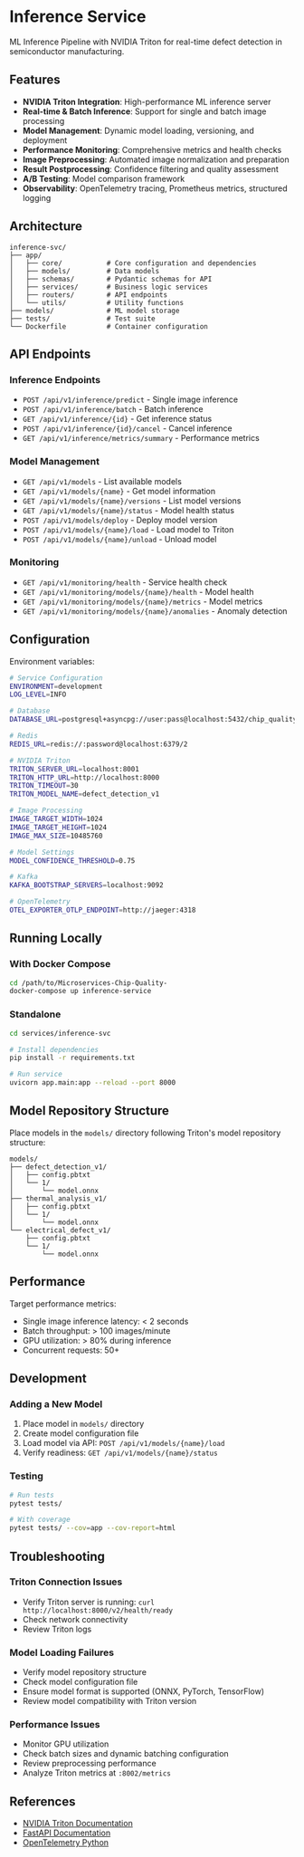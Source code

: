 # Inference Service

ML Inference Pipeline with NVIDIA Triton for real-time defect detection in semiconductor manufacturing.

## Features

- **NVIDIA Triton Integration**: High-performance ML inference server
- **Real-time & Batch Inference**: Support for single and batch image processing
- **Model Management**: Dynamic model loading, versioning, and deployment
- **Performance Monitoring**: Comprehensive metrics and health checks
- **Image Preprocessing**: Automated image normalization and preparation
- **Result Postprocessing**: Confidence filtering and quality assessment
- **A/B Testing**: Model comparison framework
- **Observability**: OpenTelemetry tracing, Prometheus metrics, structured logging

## Architecture

```
inference-svc/
├── app/
│   ├── core/           # Core configuration and dependencies
│   ├── models/         # Data models
│   ├── schemas/        # Pydantic schemas for API
│   ├── services/       # Business logic services
│   ├── routers/        # API endpoints
│   └── utils/          # Utility functions
├── models/             # ML model storage
├── tests/              # Test suite
└── Dockerfile          # Container configuration
```

## API Endpoints

### Inference Endpoints
- `POST /api/v1/inference/predict` - Single image inference
- `POST /api/v1/inference/batch` - Batch inference
- `GET /api/v1/inference/{id}` - Get inference status
- `POST /api/v1/inference/{id}/cancel` - Cancel inference
- `GET /api/v1/inference/metrics/summary` - Performance metrics

### Model Management
- `GET /api/v1/models` - List available models
- `GET /api/v1/models/{name}` - Get model information
- `GET /api/v1/models/{name}/versions` - List model versions
- `GET /api/v1/models/{name}/status` - Model health status
- `POST /api/v1/models/deploy` - Deploy model version
- `POST /api/v1/models/{name}/load` - Load model to Triton
- `POST /api/v1/models/{name}/unload` - Unload model

### Monitoring
- `GET /api/v1/monitoring/health` - Service health check
- `GET /api/v1/monitoring/models/{name}/health` - Model health
- `GET /api/v1/monitoring/models/{name}/metrics` - Model metrics
- `GET /api/v1/monitoring/models/{name}/anomalies` - Anomaly detection

## Configuration

Environment variables:

```bash
# Service Configuration
ENVIRONMENT=development
LOG_LEVEL=INFO

# Database
DATABASE_URL=postgresql+asyncpg://user:pass@localhost:5432/chip_quality

# Redis
REDIS_URL=redis://:password@localhost:6379/2

# NVIDIA Triton
TRITON_SERVER_URL=localhost:8001
TRITON_HTTP_URL=http://localhost:8000
TRITON_TIMEOUT=30
TRITON_MODEL_NAME=defect_detection_v1

# Image Processing
IMAGE_TARGET_WIDTH=1024
IMAGE_TARGET_HEIGHT=1024
IMAGE_MAX_SIZE=10485760

# Model Settings
MODEL_CONFIDENCE_THRESHOLD=0.75

# Kafka
KAFKA_BOOTSTRAP_SERVERS=localhost:9092

# OpenTelemetry
OTEL_EXPORTER_OTLP_ENDPOINT=http://jaeger:4318
```

## Running Locally

### With Docker Compose

```bash
cd /path/to/Microservices-Chip-Quality-
docker-compose up inference-service
```

### Standalone

```bash
cd services/inference-svc

# Install dependencies
pip install -r requirements.txt

# Run service
uvicorn app.main:app --reload --port 8000
```

## Model Repository Structure

Place models in the `models/` directory following Triton's model repository structure:

```
models/
├── defect_detection_v1/
│   ├── config.pbtxt
│   └── 1/
│       └── model.onnx
├── thermal_analysis_v1/
│   ├── config.pbtxt
│   └── 1/
│       └── model.onnx
└── electrical_defect_v1/
    ├── config.pbtxt
    └── 1/
        └── model.onnx
```

## Performance

Target performance metrics:
- Single image inference latency: < 2 seconds
- Batch throughput: > 100 images/minute
- GPU utilization: > 80% during inference
- Concurrent requests: 50+

## Development

### Adding a New Model

1. Place model in `models/` directory
2. Create model configuration file
3. Load model via API: `POST /api/v1/models/{name}/load`
4. Verify readiness: `GET /api/v1/models/{name}/status`

### Testing

```bash
# Run tests
pytest tests/

# With coverage
pytest tests/ --cov=app --cov-report=html
```

## Troubleshooting

### Triton Connection Issues
- Verify Triton server is running: `curl http://localhost:8000/v2/health/ready`
- Check network connectivity
- Review Triton logs

### Model Loading Failures
- Verify model repository structure
- Check model configuration file
- Ensure model format is supported (ONNX, PyTorch, TensorFlow)
- Review model compatibility with Triton version

### Performance Issues
- Monitor GPU utilization
- Check batch sizes and dynamic batching configuration
- Review preprocessing performance
- Analyze Triton metrics at `:8002/metrics`

## References

- [NVIDIA Triton Documentation](https://docs.nvidia.com/deeplearning/triton-inference-server/)
- [FastAPI Documentation](https://fastapi.tiangolo.com/)
- [OpenTelemetry Python](https://opentelemetry.io/docs/instrumentation/python/)
